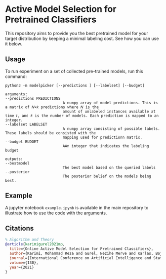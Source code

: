 # Active Model Selection for Pretrained Classifiers
This repository aims to provide you the best pretrained model for your target distribution by keeping a minimal labeling cost. See how you can use it below.

## Usage
To run experiment on a set of collected pre-trained models, run this command:

```buildoutcfg
python3 -m modelpicker [--predictions ] [--labelset] [--budget]
```

```buildoutcfg
arguments:
--predictions PREDICTIONS 
                          A numpy array of model predictions. This is a matrix of 𝑁×𝑘 predictions where 𝑁 is the 
                          amount of unlabeled instances available at time 𝑡, and 𝑘 is the number of models. Each prediction is mapped to an integer.
--labelset LABELSET 
                          A numpy array consisting of possible labels. These labels should be consisted with the 
                          mapping used for predictionn matrix.
--budget BUDGET 
                          AAn integer that indicates the labeling budget

outputs:
--bestmodel  
                          The best model based on the queried labels 
--posterior 
                          The posterior belief on the models being best.
```
## Example
A jupyter notebook `example.ipynb` is available in the main repository to illustrate how to use the code with the arguments. 

## Citations

```bibtex
% Algorithm and Theory 
@article{karimigurel2021mp,
  title={Online Active Model Selection for Pretrained Classifiers},
  author={Karimi, Mohammad Reza and Gurel, Nezihe Merve and Karlas, Bojan and Rausch, Johannes and Zhang, Ce and Krause, Andreas},
  journal={International Conference on Artificial Intelligence and Statistics},
  volume={130},
  year={2021}
}
